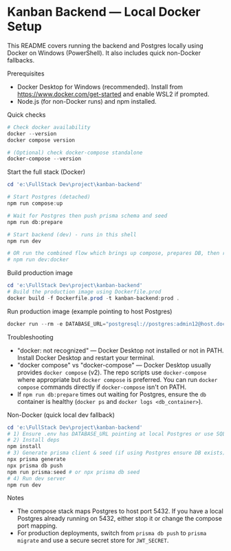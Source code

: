 # Kanban Backend — Local Docker Setup

This README covers running the backend and Postgres locally using Docker on Windows (PowerShell). It also includes quick non-Docker fallbacks.

Prerequisites
- Docker Desktop for Windows (recommended). Install from https://www.docker.com/get-started and enable WSL2 if prompted.
- Node.js (for non-Docker runs) and npm installed.

Quick checks
```powershell
# Check docker availability
docker --version
docker compose version

# (Optional) check docker-compose standalone
docker-compose --version
```

Start the full stack (Docker)
```powershell
cd 'e:\FullStack Dev\project\kanban-backend'

# Start Postgres (detached)
npm run compose:up

# Wait for Postgres then push prisma schema and seed
npm run db:prepare

# Start backend (dev) - runs in this shell
npm run dev

# OR run the combined flow which brings up compose, prepares DB, then runs dev
# npm run dev:docker
```

Build production image
```powershell
cd 'e:\FullStack Dev\project\kanban-backend'
# Build the production image using Dockerfile.prod
docker build -f Dockerfile.prod -t kanban-backend:prod .
```

Run production image (example pointing to host Postgres)
```powershell
docker run --rm -e DATABASE_URL="postgresql://postgres:admin12@host.docker.internal:5432/kanban_db?schema=public" -e JWT_SECRET="super-secret-jwt-key" -p 3000:3000 kanban-backend:prod
```

Troubleshooting
- "docker: not recognized" — Docker Desktop not installed or not in PATH. Install Docker Desktop and restart your terminal.
- "docker compose" vs "docker-compose" — Docker Desktop usually provides `docker compose` (v2). The repo scripts use `docker-compose` where appropriate but `docker compose` is preferred. You can run `docker compose` commands directly if `docker-compose` isn't on PATH.
- If `npm run db:prepare` times out waiting for Postgres, ensure the `db` container is healthy (`docker ps` and `docker logs <db_container>`).

Non-Docker (quick local dev fallback)
```powershell
cd 'e:\FullStack Dev\project\kanban-backend'
# 1) Ensure .env has DATABASE_URL pointing at local Postgres or use SQLite (change prisma/schema.prisma)
# 2) Install deps
npm install
# 3) Generate prisma client & seed (if using Postgres ensure DB exists)
npx prisma generate
npx prisma db push
npm run prisma:seed # or npx prisma db seed
# 4) Run dev server
npm run dev
```

Notes
- The compose stack maps Postgres to host port 5432. If you have a local Postgres already running on 5432, either stop it or change the compose port mapping.
- For production deployments, switch from `prisma db push` to `prisma migrate` and use a secure secret store for `JWT_SECRET`.
